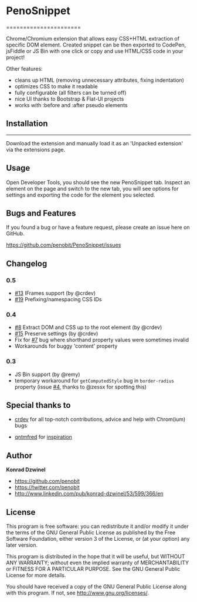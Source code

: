 # PenoSnippet

======================

Chrome/Chromium extension that allows easy CSS+HTML extraction of specific DOM element. Created snippet can be then exported to CodePen, jsFiddle or JS Bin with one click or copy and use HTML/CSS code in your project!

Other features:

- cleans up HTML (removing unnecessary attributes, fixing indentation)
- optimizes CSS to make it readable
- fully configurable (all filters can be turned off)
- nice UI thanks to Bootstrap & Flat-UI projects
- works with :before and :after pseudo elements

## Installation

------------

Download the extension and manually load it as an 'Unpacked extension' via the extensions page.

## Usage

Open Developer Tools, you should see the new PenoSnippet tab. Inspect an element on the page and switch to the new tab, you will see options for settings and exporting the code for the element you selected.

## Bugs and Features

If you found a bug or have a feature request, please create an issue here on GitHub.

<https://github.com/penobit/PenoSnippet/issues>

## Changelog

### 0.5 ###

- [#13](https://github.com/penobit/PenoSnippet/issues/13) IFrames support (by @crdev)
- [#19](https://github.com/penobit/PenoSnippet/issues/19) Prefixing/namespacing CSS IDs

### 0.4 ###

- [#8](https://github.com/penobit/PenoSnippet/issues/8) Extract DOM and CSS up to the root element (by @crdev)
- [#15](https://github.com/penobit/PenoSnippet/issues/15) Preserve settings (by @crdev)
- Fix for [#7](https://github.com/penobit/PenoSnippet/issues/7) bug where shorthand property values were sometimes invalid
- Workarounds for buggy 'content' property

### 0.3 ###

- JS Bin support (by @remy)
- temporary workaround for `getComputedStyle` bug in `border-radius` property (issue [#4](https://github.com/penobit/PenoSnippet/issues/4), thanks to @zessx for spotting this)

## Special thanks to

+ [crdev](https://github.com/crdev) for all top-notch contributions, advice and help with Chrom(ium) bugs
- [qntmfred](https://github.com/qntmfred) for [inspiration](http://stackoverflow.com/questions/4911338/tools-to-selectively-copy-htmlcssjs-from-existing-sites)

## Author

**Konrad Dzwinel**

- <https://github.com/penobit>
- <https://twitter.com/penobit>
- <http://www.linkedin.com/pub/konrad-dzwinel/53/599/366/en>

## License

This program is free software: you can redistribute it and/or modify
it under the terms of the GNU General Public License as published by
the Free Software Foundation, either version 3 of the License, or
(at your option) any later version.

This program is distributed in the hope that it will be useful,
but WITHOUT ANY WARRANTY; without even the implied warranty of
MERCHANTABILITY or FITNESS FOR A PARTICULAR PURPOSE.  See the
GNU General Public License for more details.

You should have received a copy of the GNU General Public License
along with this program.  If not, see <http://www.gnu.org/licenses/>.
